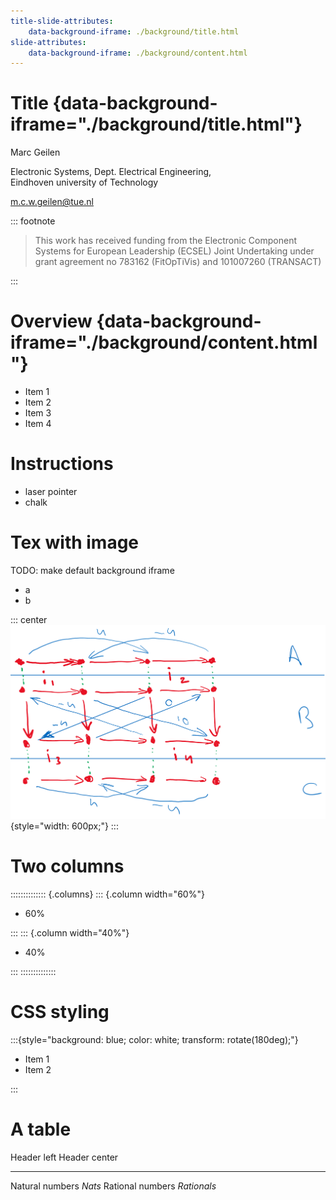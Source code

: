 ```yaml
---
title-slide-attributes:
    data-background-iframe: ./background/title.html
slide-attributes:
    data-background-iframe: ./background/content.html
---
```


# Title {data-background-iframe="./background/title.html"}

Marc Geilen

Electronic Systems, Dept. Electrical Engineering,\
Eindhoven university of Technology

[m.c.w.geilen@tue.nl](m.c.w.geilen@tue.nl)

::: footnote

> This work has received funding from the Electronic Component Systems for European Leadership (ECSEL) Joint Undertaking under grant agreement no 783162 (FitOpTiVis) and 101007260 (TRANSACT)

:::

# Overview {data-background-iframe="./background/content.html"}

- Item 1
- Item 2
- Item 3
- Item 4

# Instructions

- laser pointer
- chalk

# Tex with image

TODO: make default background iframe

- a
- b

::: center
![](figures/example.png){style="width: 600px;"}
:::

# Two columns

:::::::::::::: {.columns}
::: {.column width="60%"}

- 60%

:::
::: {.column width="40%"}

- 40%

:::
::::::::::::::

# CSS styling

:::{style="background: blue; color: white; transform: rotate(180deg);"}

- Item 1
- Item 2

:::

# A table

Header left                         Header center
--------------------------------  -----------------
Natural numbers                   ${{Nats}}$
Rational numbers                  ${{Rationals}}$


<!-- markdownlint-disable-file MD024 MD025 MD041 MD035 MD045 -->

